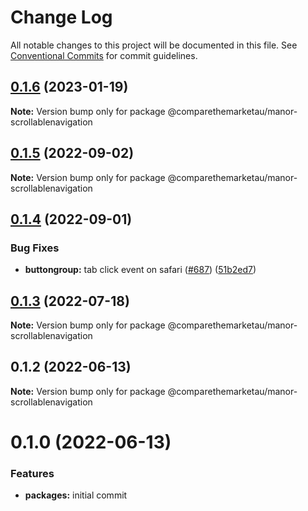 # Change Log

All notable changes to this project will be documented in this file.
See [Conventional Commits](https://conventionalcommits.org) for commit guidelines.

## [0.1.6](https://github.com/comparethemarketau/manor-react/compare/@comparethemarketau/manor-scrollablenavigation@0.1.5...@comparethemarketau/manor-scrollablenavigation@0.1.6) (2023-01-19)

**Note:** Version bump only for package @comparethemarketau/manor-scrollablenavigation





## [0.1.5](https://github.com/comparethemarketau/manor-react/compare/@comparethemarketau/manor-scrollablenavigation@0.1.4...@comparethemarketau/manor-scrollablenavigation@0.1.5) (2022-09-02)

**Note:** Version bump only for package @comparethemarketau/manor-scrollablenavigation





## [0.1.4](https://github.com/comparethemarketau/manor-react/compare/@comparethemarketau/manor-scrollablenavigation@0.1.3...@comparethemarketau/manor-scrollablenavigation@0.1.4) (2022-09-01)


### Bug Fixes

* **buttongroup:** tab click event on safari  ([#687](https://github.com/comparethemarketau/manor-react/issues/687)) ([51b2ed7](https://github.com/comparethemarketau/manor-react/commit/51b2ed777c01e471dcd1d65dd22ec3ca715697f1))





## [0.1.3](https://github.com/comparethemarketau/manor-react/compare/@comparethemarketau/manor-scrollablenavigation@0.1.2...@comparethemarketau/manor-scrollablenavigation@0.1.3) (2022-07-18)

**Note:** Version bump only for package @comparethemarketau/manor-scrollablenavigation





## 0.1.2 (2022-06-13)

**Note:** Version bump only for package @comparethemarketau/manor-scrollablenavigation






# 0.1.0 (2022-06-13)


### Features

* **packages:** initial commit
